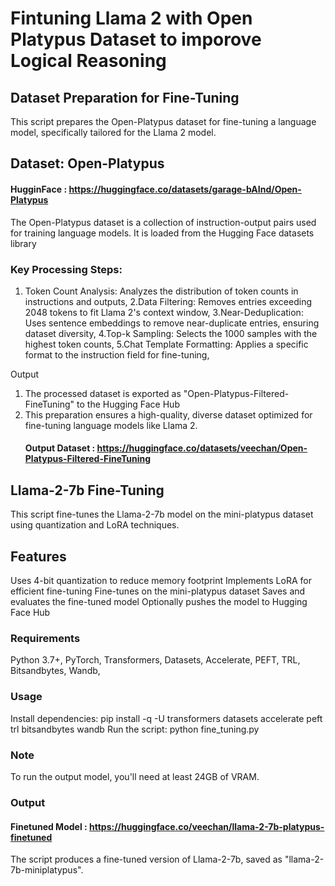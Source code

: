 # Fintuning Llama 2 with Open Platypus Dataset to imporove Logical Reasoning
## Dataset Preparation for Fine-Tuning
This script prepares the Open-Platypus dataset for fine-tuning a language model, specifically tailored for the Llama 2 model.
## Dataset: Open-Platypus 
####  HugginFace : https://huggingface.co/datasets/garage-bAInd/Open-Platypus
The Open-Platypus dataset is a collection of instruction-output pairs used for training language models. It is loaded from the Hugging Face datasets library
### Key Processing Steps:
1. Token Count Analysis: Analyzes the distribution of token counts in instructions and outputs,
2.Data Filtering: Removes entries exceeding 2048 tokens to fit Llama 2's context window,
3.Near-Deduplication: Uses sentence embeddings to remove near-duplicate entries, ensuring dataset diversity,
4.Top-k Sampling: Selects the 1000 samples with the highest token counts,
5.Chat Template Formatting: Applies a specific format to the instruction field for fine-tuning,

Output
1. The processed dataset is exported as "Open-Platypus-Filtered-FineTuning" to the Hugging Face Hub
2. This preparation ensures a high-quality, diverse dataset optimized for fine-tuning language models like Llama 2.
   ####   Output Dataset : https://huggingface.co/datasets/veechan/Open-Platypus-Filtered-FineTuning

## Llama-2-7b Fine-Tuning
This script fine-tunes the Llama-2-7b model on the mini-platypus dataset using quantization and LoRA techniques.
## Features
Uses 4-bit quantization to reduce memory footprint
Implements LoRA for efficient fine-tuning
Fine-tunes on the mini-platypus dataset
Saves and evaluates the fine-tuned model
Optionally pushes the model to Hugging Face Hub
### Requirements
Python 3.7+,
PyTorch,
Transformers,
Datasets,
Accelerate,
PEFT,
TRL,
Bitsandbytes,
Wandb,
### Usage
Install dependencies: pip install -q -U transformers datasets accelerate peft trl bitsandbytes wandb
Run the script: python fine_tuning.py
### Note
To run the output model, you'll need at least 24GB of VRAM.
### Output
####  Finetuned Model : https://huggingface.co/veechan/llama-2-7b-platypus-finetuned

The script produces a fine-tuned version of Llama-2-7b, saved as "llama-2-7b-miniplatypus".
